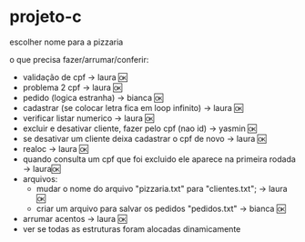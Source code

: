 # projeto-c

escolher nome para a pizzaria

o que precisa fazer/arrumar/conferir:
- validação de cpf -> laura 🆗
- problema 2 cpf -> laura 🆗
- pedido (logica estranha) -> bianca 🆗
- cadastrar (se colocar letra fica em loop infinito) -> laura 🆗
- verificar listar numerico -> laura 🆗
- excluir e desativar cliente, fazer pelo cpf (nao id) -> yasmin 🆗
- se desativar um cliente deixa cadastrar o cpf de novo -> laura 🆗
- realoc -> laura 🆗
- quando consulta um cpf que foi excluido ele aparece na primeira rodada -> laura🆗
- arquivos:
   - mudar o nome do arquivo "pizzaria.txt" para "clientes.txt"; -> laura 🆗
   - criar um arquivo para salvar os pedidos "pedidos.txt" -> bianca 🆗
- arrumar acentos -> laura 🆗
- ver se todas as estruturas foram alocadas dinamicamente
